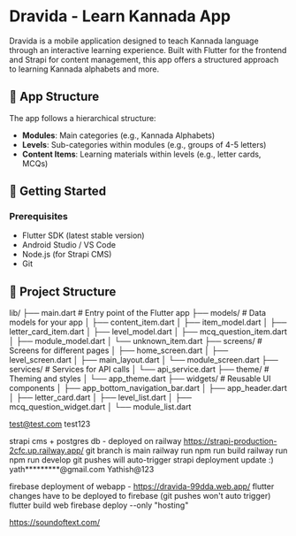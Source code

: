 # Dravida - Learn Kannada App

Dravida is a mobile application designed to teach Kannada language through an interactive learning experience. Built with Flutter for the frontend and Strapi for content management, this app offers a structured approach to learning Kannada alphabets and more.

## 📱 App Structure

The app follows a hierarchical structure:
- **Modules**: Main categories (e.g., Kannada Alphabets)
- **Levels**: Sub-categories within modules (e.g., groups of 4-5 letters)
- **Content Items**: Learning materials within levels (e.g., letter cards, MCQs)

## 🚀 Getting Started

### Prerequisites

- Flutter SDK (latest stable version)
- Android Studio / VS Code
- Node.js (for Strapi CMS)
- Git

## 🧩 Project Structure

lib/
├── main.dart                         # Entry point of the Flutter app
├── models/                           # Data models for your app
│   ├── content_item.dart
│   ├── item_model.dart
│   ├── letter_card_item.dart
│   ├── level_model.dart
│   ├── mcq_question_item.dart
│   ├── module_model.dart
│   └── unknown_item.dart
├── screens/                          # Screens for different pages
│   ├── home_screen.dart
│   ├── level_screen.dart
│   ├── main_layout.dart
│   └── module_screen.dart
├── services/                         # Services for API calls
│   └── api_service.dart
├── theme/                            # Theming and styles
│   └── app_theme.dart
├── widgets/                          # Reusable UI components
│   ├── app_bottom_navigation_bar.dart
│   ├── app_header.dart
│   ├── letter_card.dart
│   ├── level_list.dart
│   ├── mcq_question_widget.dart
│   └── module_list.dart

test@test.com
test123

strapi cms + postgres db - deployed on railway
https://strapi-production-2cfc.up.railway.app/
git branch is main
railway run npm run build
railway run npm run develop
git pushes will auto-trigger strapi deployment update :)
yath*********@gmail.com
Yathish@123

firebase deployment of webapp - 
https://dravida-99dda.web.app/
flutter changes have to be deployed to firebase (git pushes won't auto trigger)
flutter build web
firebase deploy --only "hosting"

https://soundoftext.com/
